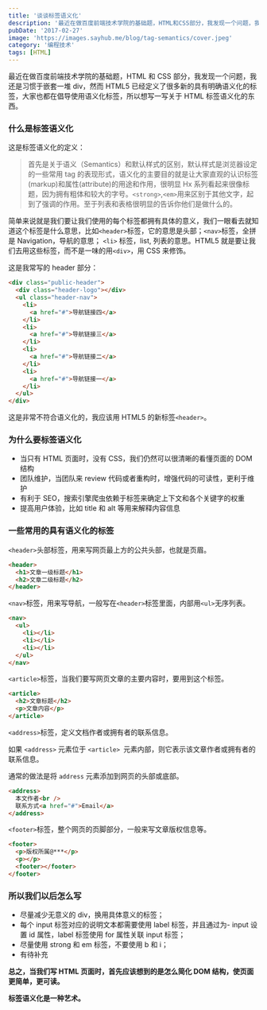 ```yaml
---
title: '谈谈标签语义化'
description: '最近在做百度前端技术学院的基础题，HTML和CSS部分，我发现一个问题，我还是习惯于嵌套一堆div，然而HTML5已经定义了很多新的具有明确语义化的标签，大家也都在倡导使用语义化标签，所以想写一写关于HTML标签语义化的东西。'
pubDate: '2017-02-27'
image: 'https://images.sayhub.me/blog/tag-semantics/cover.jpeg'
category: '编程技术'
tags: [HTML]
---
```


最近在做百度前端技术学院的基础题，HTML 和 CSS 部分，我发现一个问题，我还是习惯于嵌套一堆 div，然而 HTML5 已经定义了很多新的具有明确语义化的标签，大家也都在倡导使用语义化标签，所以想写一写关于 HTML 标签语义化的东西。

### 什么是标签语义化

这是标签语义化的定义：

> 首先是关于语义（Semantics）和默认样式的区别，默认样式是浏览器设定的一些常用 tag 的表现形式，语义化的主要目的就是让大家直观的认识标签(markup)和属性(attribute)的用途和作用，很明显 Hx 系列看起来很像标题，因为拥有粗体和较大的字号。`<strong>`,`<em>`用来区别于其他文字，起到了强调的作用。至于列表和表格很明显的告诉你他们是做什么的。

简单来说就是我们要让我们使用的每个标签都拥有具体的意义，我们一眼看去就知道这个标签是什么意思，比如`<header>`标签，它的意思是头部；`<nav>`标签，全拼是 Navigation，导航的意思； `<li>` 标签，list, 列表的意思。HTML5 就是要让我们去用这些标签，而不是一味的用`<div>`，用 CSS 来修饰。

这是我常写的 header 部分：

```html
<div class="public-header">
  <div class="header-logo"></div>
  <ul class="header-nav">
    <li>
      <a href="#">导航链接四</a>
    </li>
    <li>
      <a href="#">导航链接三</a>
    </li>
    <li>
      <a href="#">导航链接二</a>
    </li>
    <li>
      <a href="#">导航链接一</a>
    </li>
  </ul>
</div>
```

这是非常不符合语义化的，我应该用 HTML5 的新标签`<header>`。

### 为什么要标签语义化

- 当只有 HTML 页面时，没有 CSS，我们仍然可以很清晰的看懂页面的 DOM 结构
- 团队维护，当团队来 review 代码或者重构时，增强代码的可读性，更利于维护
- 有利于 SEO，搜索引擎爬虫依赖于标签来确定上下文和各个关键字的权重
- 提高用户体验，比如 title 和 alt 等用来解释内容信息

### 一些常用的具有语义化的标签

`<header>`头部标签，用来写网页最上方的公共头部，也就是页眉。

```html
<header>
  <h1>文章一级标题</h1>
  <h2>文章二级标题</h2>
</header>
```

`<nav>`标签，用来写导航，一般写在`<header>`标签里面，内部用`<ul>`无序列表。

```html
<nav>
  <ul>
    <li></li>
    <li></li>
    <li></li>
  </ul>
</nav>
```

`<article>`标签，当我们要写网页文章的主要内容时，要用到这个标签。

```html
<article>
  <h2>文章标题</h2>
  <p>文章内容</p>
</article>
```

`<address>`标签，定义文档作者或拥有者的联系信息。

如果 `<address>` 元素位于 `<article> `元素内部，则它表示该文章作者或拥有者的联系信息。

通常的做法是将 `address` 元素添加到网页的头部或底部。

```html
<address>
  本文作者<br />
  联系方式<a href="#">Email</a>
</address>
```

`<footer>`标签，整个网页的页脚部分，一般来写文章版权信息等。

```html
<footer>
  <p>版权所属@***</p>
  <p></p>
  <footer></footer>
</footer>
```

### 所以我们以后怎么写

- 尽量减少无意义的 div，换用具体意义的标签；
- 每个 input 标签对应的说明文本都需要使用 label 标签，并且通过为- input 设置 id 属性，label 标签使用 for 属性关联 input 标签；
- 尽量使用 strong 和 em 标签，不要使用 b 和 i；
- 有待补充

**总之，当我们写 HTML 页面时，首先应该想到的是怎么简化 DOM 结构，使页面更简单，更可读。**

**标签语义化是一种艺术。**
